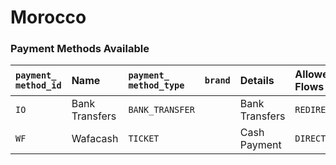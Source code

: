 # Morocco

### Payment Methods Available



| `payment_ method_id` | **Name** | `payment_` `method_type` | `brand` | **Details** | Allowed Flows | **Logos** |
| :--- | :--- | :--- | :--- | :--- | :--- | :--- |
| `IO` | Bank Transfers | `BANK_TRANSFER` |  | Bank Transfers | `REDIRECT` | ​https://pay.dlocal.com/views/2.0/images/payments/VS.png |
| `WF` | Wafacash | `TICKET` |  | Cash Payment | `DIRECT` | [https://static.dlocal.com/images/providers/WF.png](https://static.dlocal.com/images/providers/WF.png) |



